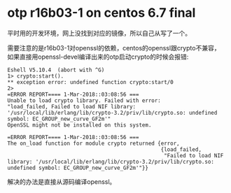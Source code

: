 # otp r16b03-1 on centos 6.7 final

平时用的开发环境，网上没找到对应的镜像，所以自己从写了一个。


需要注意的是r16b03-1对openssl的依赖，centos的openssl跟crypto不兼容，
如果直接用openssl-devel编译出来的otp启动crypto的时候会报错:

```
Eshell V5.10.4  (abort with ^G)
1> crypto:start().
** exception error: undefined function crypto:start/0
2>
=ERROR REPORT==== 1-Mar-2018::03:08:56 ===
Unable to load crypto library. Failed with error:
"load_failed, Failed to load NIF library: '/usr/local/lib/erlang/lib/crypto-3.2/priv/lib/crypto.so: undefined symbol: EC_GROUP_new_curve_GF2m'"
OpenSSL might not be installed on this system.

=ERROR REPORT==== 1-Mar-2018::03:08:56 ===
The on_load function for module crypto returned {error,
                                                 {load_failed,
                                                  "Failed to load NIF library: '/usr/local/lib/erlang/lib/crypto-3.2/priv/lib/crypto.so: undefined symbol: EC_GROUP_new_curve_GF2m'"}}
``` 

解决的办法是直接从源码编译openssl。

